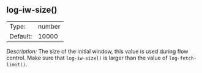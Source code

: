 ---
---
<!-- DISCLAIMER: This file is based on the syslog-ng Open Source Edition documentation https://github.com/balabit/syslog-ng-ose-guides/commit/2f4a52ee61d1ea9ad27cb4f3168b95408fddfdf2 and is used under the terms of The syslog-ng Open Source Edition Documentation License. The file has been modified by Axoflow. -->

## log-iw-size()

|          |        |
| -------- | ------ |
| Type:    | number |
| Default: | 10000  |

*Description:* The size of the initial window, this value is used during flow control. Make sure that `log-iw-size()` is larger than the value of `log-fetch-limit()`.


